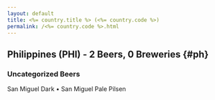 ```yaml
---
layout: default
title: <%= country.title %> (<%= country.code %>)
permalink: /<%= country.code %>.html
---
```


## Philippines (PHI) - 2 Beers, 0 Breweries {#ph}



### Uncategorized Beers

San Miguel Dark   • San Miguel Pale Pilsen  



 
